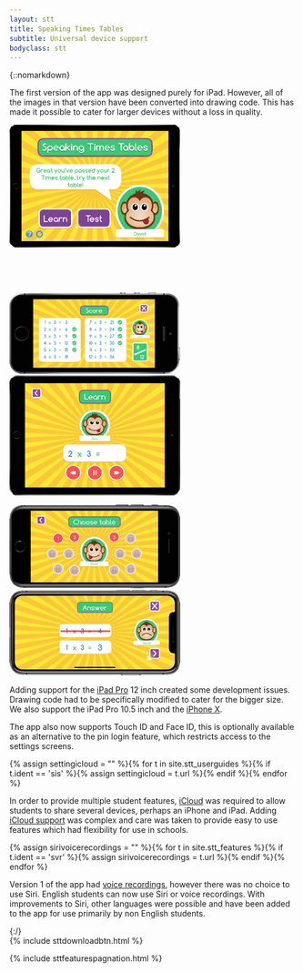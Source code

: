 ```yaml
---
layout: stt
title: Speaking Times Tables
subtitle: Universal device support
bodyclass: stt
---
```

{::nomarkdown}
<p>
	The first version of the app was designed purely for iPad. However, all of the images in that version have been converted into drawing code. This has made it possible to cater for larger devices without a loss in quality.
</p>
<div class="container-table">
<div class="row center-horiz">
<div class="col-xs-4">
	<a href="{{ site.baseurl }}/static/stt_features/iPadPro12.9-inch-main.png" class="thickbox">
		<img title="Speaking Times Tables on iPad Pro 12.9 inch" width="300" src="/static/img-300/iPadPro12.9-inch-main.png">
	</a>
</div>
<div class="col-xs-4">
  <div style="margin-top: 15%">
	<a href="{{ site.baseurl }}/static/stt_features/iPhone5s-results.png" class="thickbox">
		<img title="Speaking Times Tables on iPhone 5s" width="300" src="/static/img-300/iPhone5s-results.png">
	</a>
  </div>
</div>
  <div class="col-xs-4">
	<a href="{{ site.baseurl }}/static/stt_features/iPadAir2-learn.png" class="thickbox">
		<img title="Speaking Times Tables on iPad Air 2"" width="300" src="/static/img-300/iPadAir2-learn.png">
	</a>
  </div>
</div>

<div class="hidden-xs" style="padding-top: 10px;"></div>
<div class="visible-xs" style="padding-top: 3px;"></div>

<div class="row center-horiz">
  <div class="col-xs-5 col-xs-offset-1">
	<a href="{{ site.baseurl }}/static/stt_features/iPhone6Plus-test_table.png" class="thickbox">
		<img title="Speaking Times Tables on iPhone 6/7/8 Plus" width="300" src="/static/img-300/iPhone6Plus-test_table.png">
	</a>
  </div>
  <div class="col-xs-5">
	<a href="{{ site.baseurl }}/static/stt_features/iPhoneX-wrong_answer.png" class="thickbox">
		<img title="Speaking Times Tables on iPhone X" width="300" src="/static/img-300/iPhoneX-wrong_answer.png">
	</a>
  </div>
</div>
</div>

<p>
	Adding support for the <a href="https://www.apple.com/ipad-pro/">iPad Pro</a> 12 inch created some development issues. Drawing code had to be specifically modified to cater for the bigger size. We also support the iPad Pro 10.5 inch and the <a href="https://www.apple.com/uk/iphone-x/">iPhone X</a>.
</p>
<p>
	The app also now supports Touch ID and Face ID, this is optionally available as an alternative to the pin login feature, which restricts access to the settings screens.
</p>
{% assign settingicloud = "" %}{% for t in site.stt_userguides %}{% if t.ident == 'sis' %}{% assign settingicloud = t.url %}{% endif %}{% endfor %}
<p>
	In order to provide multiple student features, <a href="https://www.apple.com/icloud/">iCloud</a> was required to allow students to share several devices, perhaps an iPhone and iPad. Adding <a href="{{ site.baseurl }}{{ settingicloud }}">iCloud support</a> was complex and care was taken to provide easy to use features which had flexibility for use in schools.
</p>
{% assign sirivoicerecordings = "" %}{% for t in site.stt_features %}{% if t.ident == 'svr' %}{% assign sirivoicerecordings = t.url %}{% endif %}{% endfor %}
<p>
	Version 1 of the app had <a href="{{ site.baseurl }}{{ sirivoicerecordings }}">voice recordings</a>, however there was no choice to use Siri. English students can now use Siri or voice recordings. With improvements to Siri, other languages were possible and have been added to the app for use primarily by non English students.
</p>
{:/}

<div class="container-table">
	<div class="center-block">
		{% include sttdownloadbtn.html %}
	</div>
</div>

{% include sttfeaturespagnation.html %}
